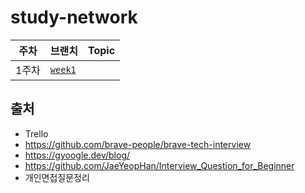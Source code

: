 # study-network

|주차|브랜치|Topic|
|--|--|--|
|1주차|[`week1`](../../tree/week1)||

## 출처
- Trello
- https://github.com/brave-people/brave-tech-interview
- https://gyoogle.dev/blog/
- https://github.com/JaeYeopHan/Interview_Question_for_Beginner
- 개인면접질문정리
